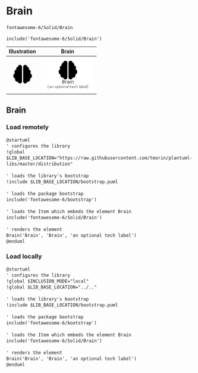 # Brain


```text
fontawesome-6/Solid/Brain
```

```text
include('fontawesome-6/Solid/Brain')
```



| Illustration | Brain |
| :---: | :---: |
| ![illustration for Illustration](../../fontawesome-6/Solid/Brain.png) | ![illustration for Brain](../../fontawesome-6/Solid/Brain.Local.png) |




## Brain

### Load remotely
```plantuml
@startuml
' configures the library
!global $LIB_BASE_LOCATION="https://raw.githubusercontent.com/tmorin/plantuml-libs/master/distribution"

' loads the library's bootstrap
!include $LIB_BASE_LOCATION/bootstrap.puml

' loads the package bootstrap
include('fontawesome-6/bootstrap')

' loads the Item which embeds the element Brain
include('fontawesome-6/Solid/Brain')

' renders the element
Brain('Brain', 'Brain', 'an optional tech label')
@enduml
```

### Load locally
```plantuml
@startuml
' configures the library
!global $INCLUSION_MODE="local"
!global $LIB_BASE_LOCATION="../.."

' loads the library's bootstrap
!include $LIB_BASE_LOCATION/bootstrap.puml

' loads the package bootstrap
include('fontawesome-6/bootstrap')

' loads the Item which embeds the element Brain
include('fontawesome-6/Solid/Brain')

' renders the element
Brain('Brain', 'Brain', 'an optional tech label')
@enduml
```

